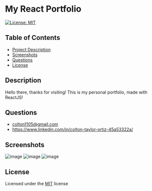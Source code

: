 # My React Portfolio

[![License: MIT](https://img.shields.io/badge/License-MIT-yellow.svg)](https://opensource.org/licenses/MIT)

## 

## Table of Contents 
  - [Project Description](#Description)
  - [Screenshots](#Screenshots)
  - [Questions](#Questions)
  - [License](#License)

## Description
Hello there, thanks for visiting! This is my personal portfolio, made with ReactJS!

## Questions
- colton1105@gmail.com
- https://www.linkedin.com/in/colton-taylor-ortiz-45a53322a/ 

## Screenshots 
![image](https://user-images.githubusercontent.com/116236745/231024074-effa6bfb-344d-41ba-8ca1-901155a604c5.png)
![image](https://user-images.githubusercontent.com/116236745/231024139-d6bb1df4-474f-4cfd-8b7f-baa1d6eae7c8.png)
![image](https://user-images.githubusercontent.com/116236745/231024353-a4615c57-beaa-48b7-99c3-7a75bd65b4a8.png)


## License 
Licensed under the [MIT](https://opensource.org/licenses/MIT) license
